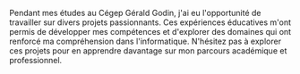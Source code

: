 Pendant mes études au Cégep Gérald Godin, j'ai eu l'opportunité de travailler sur divers projets passionnants. Ces expériences éducatives m'ont permis de développer mes compétences et d'explorer des domaines qui ont renforcé ma compréhension dans l'informatique. N'hésitez pas à explorer ces projets pour en apprendre davantage sur mon parcours académique et professionnel.
